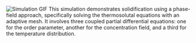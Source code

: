 ![Simulation GIF](images/1.gif)
This simulation demonstrates solidification using a phase-field approach, specifically solving the thermosolutal equations with an adaptive mesh. It involves three coupled partial differential equations: one for the order parameter, another for the concentration field, and a third for the temperature distribution.
